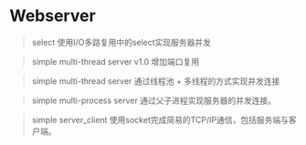 # Webserver

> select
使用I/O多路复用中的select实现服务器并发

> simple multi-thread server v1.0
增加端口复用

> simple multi-thread server
通过线程池 + 多线程的方式实现并发连接

> simple multi-process server
通过父子进程实现服务器的并发连接。

> simple server_client 
使用socket完成简易的TCP/IP通信，包括服务端与客户端。

